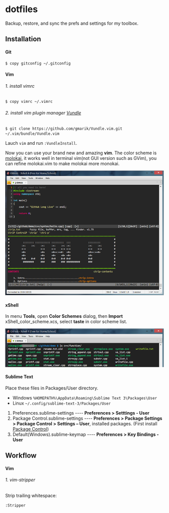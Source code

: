 # dotfiles

Backup, restore, and sync the prefs and settings for my toolbox.

## Installation


#### Git

```
$ copy gitconfig ~/.gitconfig
```

#### Vim

###### 1. install vimrc

```
$ copy vimrc ~/.vimrc
```

###### 2. install vim plugin manager [Vundle](https://github.com/gmarik/Vundle.com)

```
$ git clone https://github.com/gmarik/Vundle.vim.git ~/.vim/bundle/Vundle.vim
```

Lauch `vim` and run `:VundleInstall`.

Now you can use your brand new and amazing **vim**. The color scheme is [molokai](https://github.com/tomasr/molokai), it works well in terminal vim(not GUI version such as GVim), you can refine molokai.vim to make molokai more monokai.

![vim screenshot](img/vim.png)

#### xShell

In menu **Tools**, open **Color Schemes** dialog, then **Import** xShell_color_scheme.xcs, select **taste** in color scheme list.

![xShell screenshot](img/xShell.png)

#### Sublime Text

Place these files in Packages/User directory.

* Windows `%HOMEPATH%\AppData\Roaming\Sublime Text 3\Packages\User`
* Linux `~/.config/sublime-text-3/Packages/User`

1. Preferences.sublime-settings ---- **Preferences > Setttings - User**
2. Package Control.sublime-settings ---- **Preferences > Package Settings > Package Control > Settings – User**, installed packages. (First install [Package Control](https://sublime.wbond.net))
3. Default(Windows).sublime-keymap ---- **Preferences > Key Bindings - User**

## Workflow

#### Vim

###### 1. vim-stripper

Strip trailing whitespace:

```
:Stripper
```